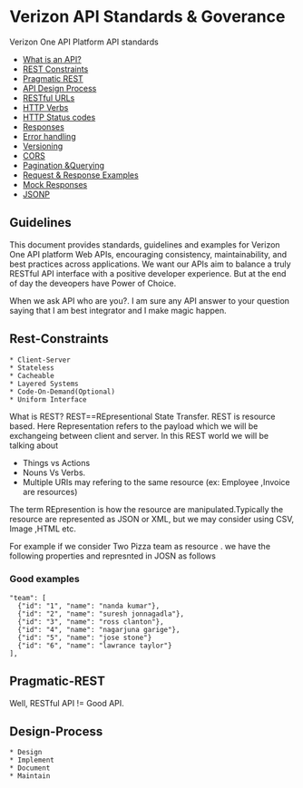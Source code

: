 # Verizon API Standards & Goverance
Verizon One API Platform API standards 
* [What is an API?](#guidelines)
* [REST Constraints](#rest-constraints)
* [Pragmatic REST](#pragmatic-rest)
* [API Design Process](#design-process)
* [RESTful URLs](#restful-urls)
* [HTTP Verbs](#http-verbs)
* [HTTP Status codes](#http-statuscods)
* [Responses](#responses)
* [Error handling](#error-handling)
* [Versioning](#versions)
* [CORS](#cors)
* [Pagination &Querying](#record-limits)
* [Request & Response Examples](#request--response-examples)
* [Mock Responses](#mock-responses)
* [JSONP](#jsonp)

## Guidelines

This document provides standards, guidelines and examples for Verizon One API platform Web APIs, encouraging consistency, maintainability, and best practices across applications. We want our APIs aim to balance a truly RESTful API interface with a positive developer experience. But at the end of day the deveopers have Power of Choice. 

When we ask API who are you?. I am sure any API answer to your question saying that I am best integrator and I make magic happen.

## Rest-Constraints
    * Client-Server
    * Stateless
    * Cacheable 
    * Layered Systems
    * Code-On-Demand(Optional)
    * Uniform Interface 

What is REST?
REST==REpresentional State Transfer. REST is resource based. Here Representation refers to the payload which we will be exchangeing  between client and server. In this REST world we will be talking about 
 * Things vs Actions
 * Nouns Vs Verbs.
 * Multiple URIs may refering to the same resource (ex: Employee ,Invoice are resources)

The term REpresention is how the resource are manipulated.Typically the resource are represented as JSON or XML, but we may consider using CSV, Image ,HTML etc. 

For example if we consider Two Pizza team as resource . we have the following properties and represnted in JOSN as follows 

### Good examples

    "team": [
      {"id": "1", "name": "nanda kumar"},
      {"id": "2", "name": "suresh jonnagadla"},
      {"id": "3", "name": "ross clanton"},
      {"id": "4", "name": "nagarjuna garige"},
      {"id": "5", "name": "jose stone"}
      {"id": "6", "name": "lawrance taylor"}
    ],

## Pragmatic-REST
Well, RESTful API != Good API. 

## Design-Process
    * Design
    * Implement 
    * Document
    * Maintain 
